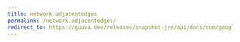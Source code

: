 ```yaml
---
title: network.adjacentedges
permalink: /network.adjacentedges/
redirect_to: https://guava.dev/releases/snapshot-jre/api/docs/com/google/common/graph/Network.html#adjacentEdges-E-
---
```

